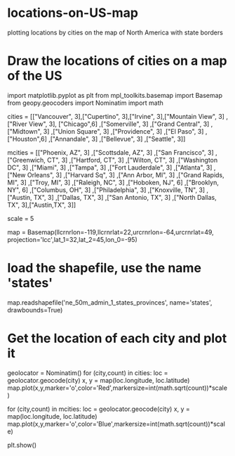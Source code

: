 # locations-on-US-map
plotting locations by cities on the map of North America with state borders

# Draw the locations of cities on a map of the US

import matplotlib.pyplot as plt
from mpl_toolkits.basemap import Basemap
from geopy.geocoders import Nominatim
import math

cities = [["Vancouver", 3],["Cupertino", 3],["Irvine", 3],["Mountain View", 3] ,["River View", 3], ["Chicago",6]
    ,["Somerville", 3]
    ,["Grand Central", 3]
    ,["Midtown", 3]
    ,["Union Square", 3]
    ,["Providence", 3]
    ,["El Paso", 3]
    ,["Houston",6]
    ,["Annandale", 3]
    ,["Bellevue", 3]
    ,["Seattle", 3]]
          
mcities = [["Phoenix, AZ", 3]
    ,["Scottsdale, AZ", 3]
    ,["San Francisco", 3]
    ,["Greenwich, CT", 3]
    ,["Hartford, CT", 3]
    ,["Wilton, CT", 3]
    ,["Washington DC", 3]
    ,["Miami", 3]
    ,["Tampa", 3]
    ,["Fort Lauderdale", 3]
    ,["Atlanta", 3]
    ,["New Orleans", 3]
    ,["Harvard Sq", 3]
    ,["Ann Arbor, MI", 3]
    ,["Grand Rapids, MI", 3]
    ,["Troy, MI", 3]
    ,["Raleigh, NC", 3]
    ,["Hoboken, NJ", 6]
    ,["Brooklyn, NY", 6]
    ,["Columbus, OH", 3]
    ,["Philadelphia", 3]
    ,["Knoxville, TN", 3]
    ,["Austin, TX", 3]
    ,["Dallas, TX", 3]
    ,["San Antonio, TX", 3]
    ,["North Dallas, TX", 3],["Austin,TX", 3]]          

scale = 5

map = Basemap(llcrnrlon=-119,llcrnrlat=22,urcrnrlon=-64,urcrnrlat=49,
        projection='lcc',lat_1=32,lat_2=45,lon_0=-95)

# load the shapefile, use the name 'states'
map.readshapefile('ne_50m_admin_1_states_provinces', name='states', drawbounds=True)

# Get the location of each city and plot it
geolocator = Nominatim()
for (city,count) in cities:
    loc = geolocator.geocode(city)
    x, y = map(loc.longitude, loc.latitude)
    map.plot(x,y,marker='o',color='Red',markersize=int(math.sqrt(count))*scale)
    

for (city,count) in mcities:
    loc = geolocator.geocode(city)
    x, y = map(loc.longitude, loc.latitude)
    map.plot(x,y,marker='o',color='Blue',markersize=int(math.sqrt(count))*scale)    

plt.show()
